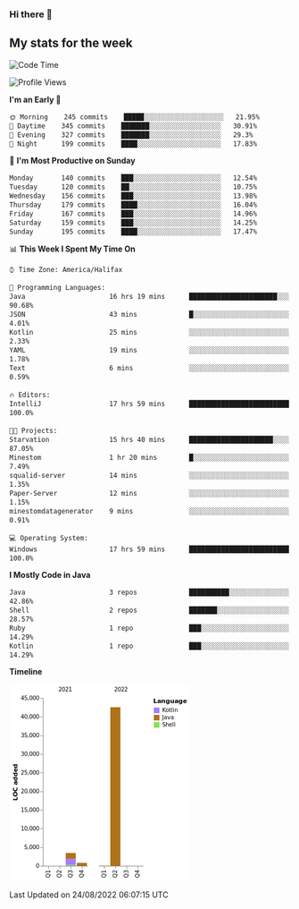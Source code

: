 ### Hi there 👋

## My stats for the week
<!--START_SECTION:waka-->
![Code Time](http://img.shields.io/badge/Code%20Time-390%20hrs%2055%20mins-blue)

![Profile Views](http://img.shields.io/badge/Profile%20Views-0-blue)

**I'm an Early 🐤** 

```text
🌞 Morning    245 commits    █████░░░░░░░░░░░░░░░░░░░░   21.95% 
🌆 Daytime    345 commits    ███████░░░░░░░░░░░░░░░░░░   30.91% 
🌃 Evening    327 commits    ███████░░░░░░░░░░░░░░░░░░   29.3% 
🌙 Night      199 commits    ████░░░░░░░░░░░░░░░░░░░░░   17.83%

```
📅 **I'm Most Productive on Sunday** 

```text
Monday       140 commits    ███░░░░░░░░░░░░░░░░░░░░░░   12.54% 
Tuesday      120 commits    ██░░░░░░░░░░░░░░░░░░░░░░░   10.75% 
Wednesday    156 commits    ███░░░░░░░░░░░░░░░░░░░░░░   13.98% 
Thursday     179 commits    ████░░░░░░░░░░░░░░░░░░░░░   16.04% 
Friday       167 commits    ███░░░░░░░░░░░░░░░░░░░░░░   14.96% 
Saturday     159 commits    ███░░░░░░░░░░░░░░░░░░░░░░   14.25% 
Sunday       195 commits    ████░░░░░░░░░░░░░░░░░░░░░   17.47%

```


📊 **This Week I Spent My Time On** 

```text
⌚︎ Time Zone: America/Halifax

💬 Programming Languages: 
Java                     16 hrs 19 mins      ██████████████████████░░░   90.68% 
JSON                     43 mins             █░░░░░░░░░░░░░░░░░░░░░░░░   4.01% 
Kotlin                   25 mins             ░░░░░░░░░░░░░░░░░░░░░░░░░   2.33% 
YAML                     19 mins             ░░░░░░░░░░░░░░░░░░░░░░░░░   1.78% 
Text                     6 mins              ░░░░░░░░░░░░░░░░░░░░░░░░░   0.59%

🔥 Editors: 
IntelliJ                 17 hrs 59 mins      █████████████████████████   100.0%

🐱‍💻 Projects: 
Starvation               15 hrs 40 mins      █████████████████████░░░░   87.05% 
Minestom                 1 hr 20 mins        █░░░░░░░░░░░░░░░░░░░░░░░░   7.49% 
squalid-server           14 mins             ░░░░░░░░░░░░░░░░░░░░░░░░░   1.35% 
Paper-Server             12 mins             ░░░░░░░░░░░░░░░░░░░░░░░░░   1.15% 
minestomdatagenerator    9 mins              ░░░░░░░░░░░░░░░░░░░░░░░░░   0.91%

💻 Operating System: 
Windows                  17 hrs 59 mins      █████████████████████████   100.0%

```

**I Mostly Code in Java** 

```text
Java                     3 repos             ██████████░░░░░░░░░░░░░░░   42.86% 
Shell                    2 repos             ███████░░░░░░░░░░░░░░░░░░   28.57% 
Ruby                     1 repo              ███░░░░░░░░░░░░░░░░░░░░░░   14.29% 
Kotlin                   1 repo              ███░░░░░░░░░░░░░░░░░░░░░░   14.29%

```


**Timeline**

![Chart not found](https://raw.githubusercontent.com/lyndseyy/lyndseyy/main/charts/bar_graph.png) 


 Last Updated on 24/08/2022 06:07:15 UTC
<!--END_SECTION:waka-->